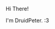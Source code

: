 Hi There!

I'm DruidPeter. :3

<!---
Druidpeter/Druidpeter is a ✨ special ✨ repository because its `README.md` (this file) appears on your GitHub profile.
You can click the Preview link to take a look at your changes.
--->
